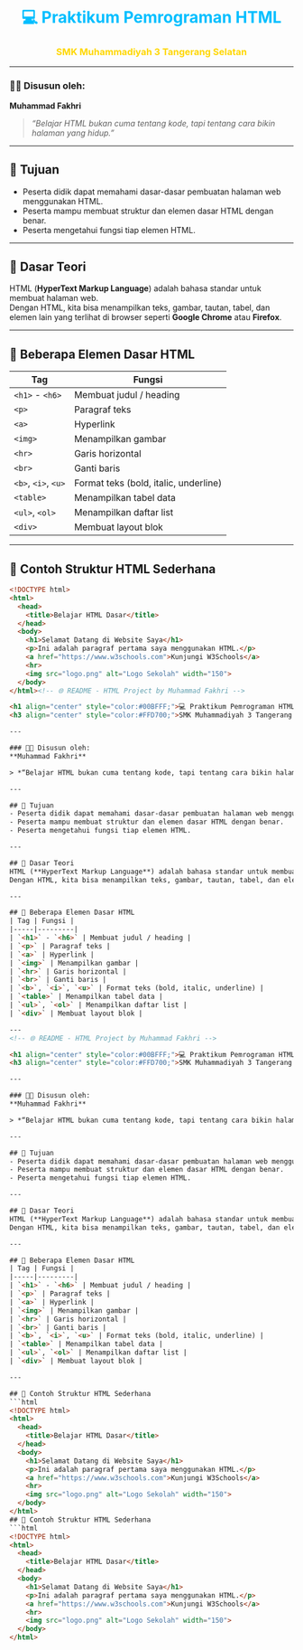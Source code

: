<!-- 🌐 README - HTML Project by Muhammad Fakhri -->

<h1 align="center" style="color:#00BFFF;">💻 Praktikum Pemrograman HTML</h1>
<h3 align="center" style="color:#FFD700;">SMK Muhammadiyah 3 Tangerang Selatan</h3>

---

### 🧑‍💻 Disusun oleh:
**Muhammad Fakhri**

> *“Belajar HTML bukan cuma tentang kode, tapi tentang cara bikin halaman yang hidup.”*

---

## 🎯 Tujuan
- Peserta didik dapat memahami dasar-dasar pembuatan halaman web menggunakan HTML.  
- Peserta mampu membuat struktur dan elemen dasar HTML dengan benar.  
- Peserta mengetahui fungsi tiap elemen HTML.

---

## 🧠 Dasar Teori
HTML (**HyperText Markup Language**) adalah bahasa standar untuk membuat halaman web.  
Dengan HTML, kita bisa menampilkan teks, gambar, tautan, tabel, dan elemen lain yang terlihat di browser seperti **Google Chrome** atau **Firefox**.

---

## 🧩 Beberapa Elemen Dasar HTML
| Tag | Fungsi |
|-----|---------|
| `<h1>` - `<h6>` | Membuat judul / heading |
| `<p>` | Paragraf teks |
| `<a>` | Hyperlink |
| `<img>` | Menampilkan gambar |
| `<hr>` | Garis horizontal |
| `<br>` | Ganti baris |
| `<b>`, `<i>`, `<u>` | Format teks (bold, italic, underline) |
| `<table>` | Menampilkan tabel data |
| `<ul>`, `<ol>` | Menampilkan daftar list |
| `<div>` | Membuat layout blok |

---

## 🧱 Contoh Struktur HTML Sederhana
```html
<!DOCTYPE html>
<html>
  <head>
    <title>Belajar HTML Dasar</title>
  </head>
  <body>
    <h1>Selamat Datang di Website Saya</h1>
    <p>Ini adalah paragraf pertama saya menggunakan HTML.</p>
    <a href="https://www.w3schools.com">Kunjungi W3Schools</a>
    <hr>
    <img src="logo.png" alt="Logo Sekolah" width="150">
  </body>
</html><!-- 🌐 README - HTML Project by Muhammad Fakhri -->

<h1 align="center" style="color:#00BFFF;">💻 Praktikum Pemrograman HTML</h1>
<h3 align="center" style="color:#FFD700;">SMK Muhammadiyah 3 Tangerang Selatan</h3>

---

### 🧑‍💻 Disusun oleh:
**Muhammad Fakhri**

> *“Belajar HTML bukan cuma tentang kode, tapi tentang cara bikin halaman yang hidup.”*

---

## 🎯 Tujuan
- Peserta didik dapat memahami dasar-dasar pembuatan halaman web menggunakan HTML.  
- Peserta mampu membuat struktur dan elemen dasar HTML dengan benar.  
- Peserta mengetahui fungsi tiap elemen HTML.

---

## 🧠 Dasar Teori
HTML (**HyperText Markup Language**) adalah bahasa standar untuk membuat halaman web.  
Dengan HTML, kita bisa menampilkan teks, gambar, tautan, tabel, dan elemen lain yang terlihat di browser seperti **Google Chrome** atau **Firefox**.

---

## 🧩 Beberapa Elemen Dasar HTML
| Tag | Fungsi |
|-----|---------|
| `<h1>` - `<h6>` | Membuat judul / heading |
| `<p>` | Paragraf teks |
| `<a>` | Hyperlink |
| `<img>` | Menampilkan gambar |
| `<hr>` | Garis horizontal |
| `<br>` | Ganti baris |
| `<b>`, `<i>`, `<u>` | Format teks (bold, italic, underline) |
| `<table>` | Menampilkan tabel data |
| `<ul>`, `<ol>` | Menampilkan daftar list |
| `<div>` | Membuat layout blok |

---
<!-- 🌐 README - HTML Project by Muhammad Fakhri -->

<h1 align="center" style="color:#00BFFF;">💻 Praktikum Pemrograman HTML</h1>
<h3 align="center" style="color:#FFD700;">SMK Muhammadiyah 3 Tangerang Selatan</h3>

---

### 🧑‍💻 Disusun oleh:
**Muhammad Fakhri**

> *“Belajar HTML bukan cuma tentang kode, tapi tentang cara bikin halaman yang hidup.”*

---

## 🎯 Tujuan
- Peserta didik dapat memahami dasar-dasar pembuatan halaman web menggunakan HTML.  
- Peserta mampu membuat struktur dan elemen dasar HTML dengan benar.  
- Peserta mengetahui fungsi tiap elemen HTML.

---

## 🧠 Dasar Teori
HTML (**HyperText Markup Language**) adalah bahasa standar untuk membuat halaman web.  
Dengan HTML, kita bisa menampilkan teks, gambar, tautan, tabel, dan elemen lain yang terlihat di browser seperti **Google Chrome** atau **Firefox**.

---

## 🧩 Beberapa Elemen Dasar HTML
| Tag | Fungsi |
|-----|---------|
| `<h1>` - `<h6>` | Membuat judul / heading |
| `<p>` | Paragraf teks |
| `<a>` | Hyperlink |
| `<img>` | Menampilkan gambar |
| `<hr>` | Garis horizontal |
| `<br>` | Ganti baris |
| `<b>`, `<i>`, `<u>` | Format teks (bold, italic, underline) |
| `<table>` | Menampilkan tabel data |
| `<ul>`, `<ol>` | Menampilkan daftar list |
| `<div>` | Membuat layout blok |

---

## 🧱 Contoh Struktur HTML Sederhana
```html
<!DOCTYPE html>
<html>
  <head>
    <title>Belajar HTML Dasar</title>
  </head>
  <body>
    <h1>Selamat Datang di Website Saya</h1>
    <p>Ini adalah paragraf pertama saya menggunakan HTML.</p>
    <a href="https://www.w3schools.com">Kunjungi W3Schools</a>
    <hr>
    <img src="logo.png" alt="Logo Sekolah" width="150">
  </body>
</html>
## 🧱 Contoh Struktur HTML Sederhana
```html
<!DOCTYPE html>
<html>
  <head>
    <title>Belajar HTML Dasar</title>
  </head>
  <body>
    <h1>Selamat Datang di Website Saya</h1>
    <p>Ini adalah paragraf pertama saya menggunakan HTML.</p>
    <a href="https://www.w3schools.com">Kunjungi W3Schools</a>
    <hr>
    <img src="logo.png" alt="Logo Sekolah" width="150">
  </body>
</html>

